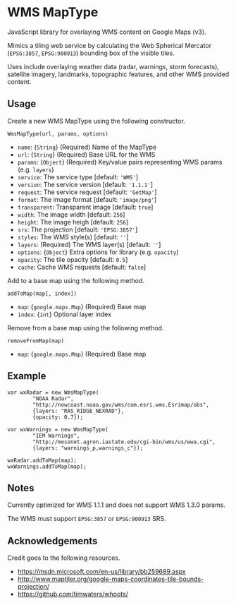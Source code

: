 # WMS MapType

JavaScript library for overlaying WMS content on Google Maps (v3).

Mimics a tiling web service by calculating the Web Spherical Mercator (`EPSG:3857`, `EPSG:900913`) bounding box of the visible tiles.

Uses include overlaying weather data (radar, warnings, storm forecasts), satellite imagery, landmarks, topographic features, and other WMS provided content.

## Usage

Create a new WMS MapType using the following constructor.

    WmsMapType(url, params, options)

* `name`: {`String`} (Required) Name of the MapType
* `url`: {`String`} (Required) Base URL for the WMS
* `params`: {`Object`} (Required) Key/value pairs representing WMS params (e.g. `layers`)
 * `service`: The service type [default: `'WMS'`]
 * `version`: The service version [default: `'1.1.1'`]
 * `request`: The service request [default: `'GetMap'`]
 * `format`: The image format [default: `'image/png'`]
 * `transparent`: Transparent image [default: `true`]
 * `width`: The image width [default: `256`]
 * `height`: The image heigh [default: `256`]
 * `srs`: The projection [default: `'EPSG:3857'`]
 * `styles`: The WMS style(s) [default: `''`]
 * `layers`: (Required) The WMS layer(s) [default: `''`]
* `options`: {`Object`} Extra options for library (e.g. `opacity`)
 * `opacity`: The tile opacity [default: `0.5`]
 * `cache`: Cache WMS requests [default: `false`]

Add to a base map using the following method.

    addToMap(map[, index])

* `map`: {`google.maps.Map`} (Required) Base map
* `index`: {`int`} Optional layer index

Remove from a base map using the following method.

    removeFromMap(map)

* `map`: {`google.maps.Map`} (Required) Base map

## Example

    var wxRadar = new WmsMapType(
            "NOAA Radar",
            "http://nowcoast.noaa.gov/wms/com.esri.wms.Esrimap/obs",
            {layers: "RAS_RIDGE_NEXRAD"},
            {opacity: 0.7});

    var wxWarnings = new WmsMapType(
            "IEM Warnings",
            "http://mesonet.agron.iastate.edu/cgi-bin/wms/us/wwa.cgi",
            {layers: "warnings_p,warnings_c"});

    wxRadar.addToMap(map);
    wxWarnings.addToMap(map);

## Notes

Currently optimized for WMS 1.1.1 and does not support WMS 1.3.0 params.

The WMS must support `EPSG:3857` or `EPSG:900913` SRS. 

## Acknowledgements

Credit goes to the following resources.

* https://msdn.microsoft.com/en-us/library/bb259689.aspx
* http://www.maptiler.org/google-maps-coordinates-tile-bounds-projection/
* https://github.com/timwaters/whoots/

